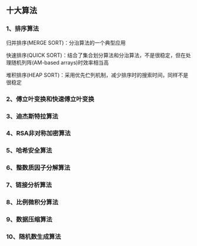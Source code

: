
十大算法
---

### 1、排序算法

归并排序(MERGE SORT)：分治算法的一个典型应用

快速排序(QUICK SORT)：结合了集合划分算法和分治算法，不是很稳定，但在处理随机列阵(AM-based arrays)时效率相当高

堆积排序(HEAP SORT)：采用优先伫列机制，减少排序时的搜索时间，同样不是很稳定

### 2、傅立叶变换和快速傅立叶变换


### 3、迪杰斯特拉算法


### 4、RSA非对称加密算法


### 5、哈希安全算法


### 6、整数质因子分解算法


### 7、链接分析算法


### 8、比例微积分算法


### 9、数据压缩算法


### 10、随机数生成算法



